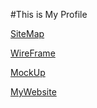#This is My Profile

[SiteMap](https://www.gloomaps.com/gNTVKlkgKw)

[WireFrame](https://wireframe.cc/Ts4v6S)

[MockUp](https://www.figma.com/file/vlvLvU61TGtfWcq58zYDFQ/MyProfile?node-id=0%3A1)

[MyWebsite](https://hansihashani0415.github.io/MyProfile/)

